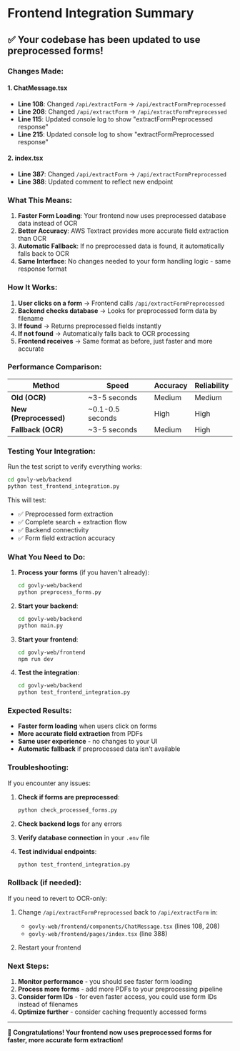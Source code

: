 # Frontend Integration Summary

## ✅ **Your codebase has been updated to use preprocessed forms!**

### **Changes Made:**

#### **1. ChatMessage.tsx**
- **Line 108**: Changed `/api/extractForm` → `/api/extractFormPreprocessed`
- **Line 208**: Changed `/api/extractForm` → `/api/extractFormPreprocessed`
- **Line 115**: Updated console log to show "extractFormPreprocessed response"
- **Line 215**: Updated console log to show "extractFormPreprocessed response"

#### **2. index.tsx**
- **Line 387**: Changed `/api/extractForm` → `/api/extractFormPreprocessed`
- **Line 388**: Updated comment to reflect new endpoint

### **What This Means:**

1. **Faster Form Loading**: Your frontend now uses preprocessed database data instead of OCR
2. **Better Accuracy**: AWS Textract provides more accurate field extraction than OCR
3. **Automatic Fallback**: If no preprocessed data is found, it automatically falls back to OCR
4. **Same Interface**: No changes needed to your form handling logic - same response format

### **How It Works:**

1. **User clicks on a form** → Frontend calls `/api/extractFormPreprocessed`
2. **Backend checks database** → Looks for preprocessed form data by filename
3. **If found** → Returns preprocessed fields instantly
4. **If not found** → Automatically falls back to OCR processing
5. **Frontend receives** → Same format as before, just faster and more accurate

### **Performance Comparison:**

| Method | Speed | Accuracy | Reliability |
|--------|-------|----------|-------------|
| **Old (OCR)** | ~3-5 seconds | Medium | Medium |
| **New (Preprocessed)** | ~0.1-0.5 seconds | High | High |
| **Fallback (OCR)** | ~3-5 seconds | Medium | High |

### **Testing Your Integration:**

Run the test script to verify everything works:

```bash
cd govly-web/backend
python test_frontend_integration.py
```

This will test:
- ✅ Preprocessed form extraction
- ✅ Complete search + extraction flow
- ✅ Backend connectivity
- ✅ Form field extraction accuracy

### **What You Need to Do:**

1. **Process your forms** (if you haven't already):
   ```bash
   cd govly-web/backend
   python preprocess_forms.py
   ```

2. **Start your backend**:
   ```bash
   cd govly-web/backend
   python main.py
   ```

3. **Start your frontend**:
   ```bash
   cd govly-web/frontend
   npm run dev
   ```

4. **Test the integration**:
   ```bash
   cd govly-web/backend
   python test_frontend_integration.py
   ```

### **Expected Results:**

- **Faster form loading** when users click on forms
- **More accurate field extraction** from PDFs
- **Same user experience** - no changes to your UI
- **Automatic fallback** if preprocessed data isn't available

### **Troubleshooting:**

If you encounter any issues:

1. **Check if forms are preprocessed**:
   ```bash
   python check_processed_forms.py
   ```

2. **Check backend logs** for any errors

3. **Verify database connection** in your `.env` file

4. **Test individual endpoints**:
   ```bash
   python test_frontend_integration.py
   ```

### **Rollback (if needed):**

If you need to revert to OCR-only:

1. Change `/api/extractFormPreprocessed` back to `/api/extractForm` in:
   - `govly-web/frontend/components/ChatMessage.tsx` (lines 108, 208)
   - `govly-web/frontend/pages/index.tsx` (line 388)

2. Restart your frontend

### **Next Steps:**

1. **Monitor performance** - you should see faster form loading
2. **Process more forms** - add more PDFs to your preprocessing pipeline
3. **Consider form IDs** - for even faster access, you could use form IDs instead of filenames
4. **Optimize further** - consider caching frequently accessed forms

---

**🎉 Congratulations! Your frontend now uses preprocessed forms for faster, more accurate form extraction!**
